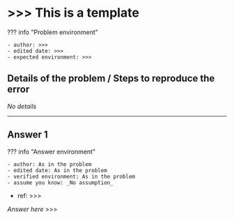 # >>> This is a template

??? info "Problem environment"

    - author: >>>
    - edited date: >>>
    - expected environment: >>>

## Details of the problem / Steps to reproduce the error

_No details_

---

## Answer 1

??? info "Answer environment"

    - author: As in the problem
    - edited date: As in the problem
    - verified environment: As in the problem
    - assume you know: _No assumption_

- ref: >>>

_Answer here_ >>>


